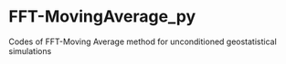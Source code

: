 # FFT-MovingAverage_py
Codes of FFT-Moving Average method for unconditioned geostatistical simulations
